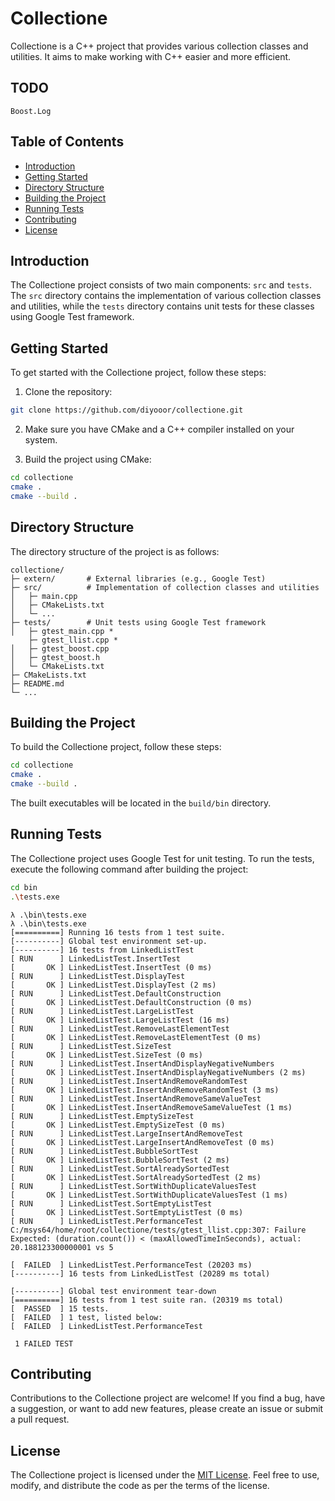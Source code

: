 # Collectione

Collectione is a C++ project that provides various collection classes and utilities. It aims to make working with C++ easier and more efficient.

## TODO
    Boost.Log

## Table of Contents

- [Introduction](#introduction)
- [Getting Started](#getting-started)
- [Directory Structure](#directory-structure)
- [Building the Project](#building-the-project)
- [Running Tests](#running-tests)
- [Contributing](#contributing)
- [License](#license)

## Introduction

The Collectione project consists of two main components: `src` and `tests`. The `src` directory contains the implementation of various collection classes and utilities, while the `tests` directory contains unit tests for these classes using Google Test framework.

## Getting Started

To get started with the Collectione project, follow these steps:

1. Clone the repository:

```bash
git clone https://github.com/diyooor/collectione.git
```

2. Make sure you have CMake and a C++ compiler installed on your system.

3. Build the project using CMake:

```bash
cd collectione
cmake .
cmake --build .
```

## Directory Structure

The directory structure of the project is as follows:

```
collectione/
├─ extern/       # External libraries (e.g., Google Test)
├─ src/          # Implementation of collection classes and utilities
│   ├─ main.cpp
│   ├─ CMakeLists.txt
│   └─ ...
├─ tests/        # Unit tests using Google Test framework
│   ├─ gtest_main.cpp *
    ├─ gtest_llist.cpp *
│   ├─ gtest_boost.cpp 
│   ├─ gtest_boost.h 
│   └─ CMakeLists.txt
├─ CMakeLists.txt
├─ README.md
└─ ...
```

## Building the Project

To build the Collectione project, follow these steps:

```bash
cd collectione
cmake .
cmake --build .
```

The built executables will be located in the `build/bin` directory.

## Running Tests

The Collectione project uses Google Test for unit testing. To run the tests, execute the following command after building the project:

```bash
cd bin
.\tests.exe
```

```sample tests output
λ .\bin\tests.exe
λ .\bin\tests.exe
[==========] Running 16 tests from 1 test suite.
[----------] Global test environment set-up.
[----------] 16 tests from LinkedListTest
[ RUN      ] LinkedListTest.InsertTest
[       OK ] LinkedListTest.InsertTest (0 ms)
[ RUN      ] LinkedListTest.DisplayTest
[       OK ] LinkedListTest.DisplayTest (2 ms)
[ RUN      ] LinkedListTest.DefaultConstruction
[       OK ] LinkedListTest.DefaultConstruction (0 ms)
[ RUN      ] LinkedListTest.LargeListTest
[       OK ] LinkedListTest.LargeListTest (16 ms)
[ RUN      ] LinkedListTest.RemoveLastElementTest
[       OK ] LinkedListTest.RemoveLastElementTest (0 ms)
[ RUN      ] LinkedListTest.SizeTest
[       OK ] LinkedListTest.SizeTest (0 ms)
[ RUN      ] LinkedListTest.InsertAndDisplayNegativeNumbers
[       OK ] LinkedListTest.InsertAndDisplayNegativeNumbers (2 ms)
[ RUN      ] LinkedListTest.InsertAndRemoveRandomTest
[       OK ] LinkedListTest.InsertAndRemoveRandomTest (3 ms)
[ RUN      ] LinkedListTest.InsertAndRemoveSameValueTest
[       OK ] LinkedListTest.InsertAndRemoveSameValueTest (1 ms)
[ RUN      ] LinkedListTest.EmptySizeTest
[       OK ] LinkedListTest.EmptySizeTest (0 ms)
[ RUN      ] LinkedListTest.LargeInsertAndRemoveTest
[       OK ] LinkedListTest.LargeInsertAndRemoveTest (0 ms)
[ RUN      ] LinkedListTest.BubbleSortTest
[       OK ] LinkedListTest.BubbleSortTest (2 ms)
[ RUN      ] LinkedListTest.SortAlreadySortedTest
[       OK ] LinkedListTest.SortAlreadySortedTest (2 ms)
[ RUN      ] LinkedListTest.SortWithDuplicateValuesTest
[       OK ] LinkedListTest.SortWithDuplicateValuesTest (1 ms)
[ RUN      ] LinkedListTest.SortEmptyListTest
[       OK ] LinkedListTest.SortEmptyListTest (0 ms)
[ RUN      ] LinkedListTest.PerformanceTest
C:/msys64/home/root/collectione/tests/gtest_llist.cpp:307: Failure
Expected: (duration.count()) < (maxAllowedTimeInSeconds), actual: 20.188123300000001 vs 5

[  FAILED  ] LinkedListTest.PerformanceTest (20203 ms)
[----------] 16 tests from LinkedListTest (20289 ms total)

[----------] Global test environment tear-down
[==========] 16 tests from 1 test suite ran. (20319 ms total)
[  PASSED  ] 15 tests.
[  FAILED  ] 1 test, listed below:
[  FAILED  ] LinkedListTest.PerformanceTest

 1 FAILED TEST
```

## Contributing

Contributions to the Collectione project are welcome! If you find a bug, have a suggestion, or want to add new features, please create an issue or submit a pull request.

## License

The Collectione project is licensed under the [MIT License](LICENSE). Feel free to use, modify, and distribute the code as per the terms of the license.